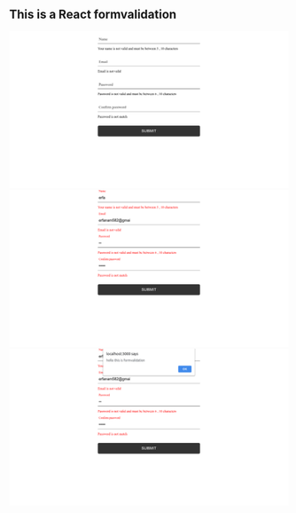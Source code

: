 ## This is a React formvalidation

  <img src="public/Screenshot from 2020-11-15 17-27-35.png" width="600" title="hover text">
  
  <img src="public/Screenshot from 2020-11-15 17-27-52.png" width="600" title="hover text">
  
  <img src="public/Screenshot from 2020-11-15 17-27-58.png" width="600" title="hover text">
